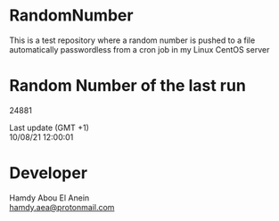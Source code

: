 # RandomNumber    
This is a test repository where a random number is pushed to a file automatically passwordless from a cron job in my Linux CentOS server    
# Random Number of the last run   
24881
      
Last update (GMT +1)    
10/08/21 12:00:01
# Developer    
Hamdy Abou El Anein   
hamdy.aea@protonmail.com
